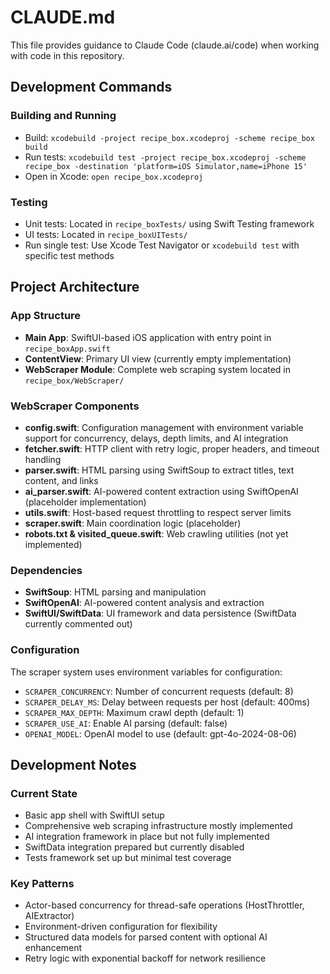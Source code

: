 # CLAUDE.md

This file provides guidance to Claude Code (claude.ai/code) when working with code in this repository.

## Development Commands

### Building and Running
- Build: `xcodebuild -project recipe_box.xcodeproj -scheme recipe_box build`
- Run tests: `xcodebuild test -project recipe_box.xcodeproj -scheme recipe_box -destination 'platform=iOS Simulator,name=iPhone 15'`
- Open in Xcode: `open recipe_box.xcodeproj`

### Testing
- Unit tests: Located in `recipe_boxTests/` using Swift Testing framework
- UI tests: Located in `recipe_boxUITests/`
- Run single test: Use Xcode Test Navigator or `xcodebuild test` with specific test methods

## Project Architecture

### App Structure
- **Main App**: SwiftUI-based iOS application with entry point in `recipe_boxApp.swift`
- **ContentView**: Primary UI view (currently empty implementation)
- **WebScraper Module**: Complete web scraping system located in `recipe_box/WebScraper/`

### WebScraper Components
- **config.swift**: Configuration management with environment variable support for concurrency, delays, depth limits, and AI integration
- **fetcher.swift**: HTTP client with retry logic, proper headers, and timeout handling
- **parser.swift**: HTML parsing using SwiftSoup to extract titles, text content, and links
- **ai_parser.swift**: AI-powered content extraction using SwiftOpenAI (placeholder implementation)
- **utils.swift**: Host-based request throttling to respect server limits
- **scraper.swift**: Main coordination logic (placeholder)
- **robots.txt & visited_queue.swift**: Web crawling utilities (not yet implemented)

### Dependencies
- **SwiftSoup**: HTML parsing and manipulation
- **SwiftOpenAI**: AI-powered content analysis and extraction
- **SwiftUI/SwiftData**: UI framework and data persistence (SwiftData currently commented out)

### Configuration
The scraper system uses environment variables for configuration:
- `SCRAPER_CONCURRENCY`: Number of concurrent requests (default: 8)
- `SCRAPER_DELAY_MS`: Delay between requests per host (default: 400ms)
- `SCRAPER_MAX_DEPTH`: Maximum crawl depth (default: 1)
- `SCRAPER_USE_AI`: Enable AI parsing (default: false)
- `OPENAI_MODEL`: OpenAI model to use (default: gpt-4o-2024-08-06)

## Development Notes

### Current State
- Basic app shell with SwiftUI setup
- Comprehensive web scraping infrastructure mostly implemented
- AI integration framework in place but not fully implemented
- SwiftData integration prepared but currently disabled
- Tests framework set up but minimal test coverage

### Key Patterns
- Actor-based concurrency for thread-safe operations (HostThrottler, AIExtractor)
- Environment-driven configuration for flexibility
- Structured data models for parsed content with optional AI enhancement
- Retry logic with exponential backoff for network resilience